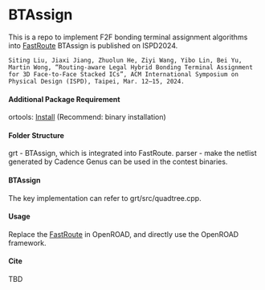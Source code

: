 # BTAssign

This is a repo to implement F2F bonding terminal assignment algorithms into [FastRoute](https://github.com/The-OpenROAD-Project/OpenROAD/tree/master/src/grt)
BTAssign is published on ISPD2024.

```
Siting Liu, Jiaxi Jiang, Zhuolun He, Ziyi Wang, Yibo Lin, Bei Yu, Martin Wong, “Routing-aware Legal Hybrid Bonding Terminal Assignment for 3D Face-to-Face Stacked ICs”, ACM International Symposium on Physical Design (ISPD), Taipei, Mar. 12–15, 2024.
```

#### Additional Package Requirement
ortools: [Install](https://developers.google.com/optimization/install/cpp)  (Recommend: binary installation)

#### Folder Structure
grt - BTAssign, which is integrated into FastRoute.
parser - make the netlist generated by Cadence Genus can be used in the contest binaries.

#### BTAssign
The key implementation can refer to grt/src/quadtree.cpp.

#### Usage
Replace the [FastRoute](https://github.com/The-OpenROAD-Project/OpenROAD/tree/master/src/grt) in OpenROAD, and directly use the OpenROAD framework.

#### Cite
TBD
